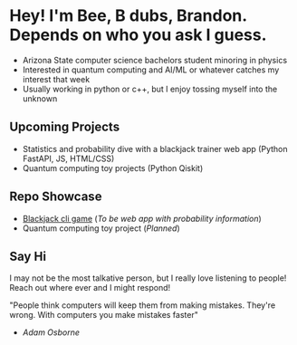 # Hey! I'm Bee, B dubs, Brandon. </br>Depends on who you ask I guess.
- Arizona State computer science bachelors student minoring in physics
- Interested in quantum computing and AI/ML or whatever catches my interest that week
- Usually working in python or c++, but I enjoy tossing myself into the unknown

## Upcoming Projects
- Statistics and probability dive with a blackjack trainer web app (Python FastAPI, JS, HTML/CSS)
- Quantum computing toy projects (Python Qiskit)

## Repo Showcase
- [Blackjack cli game](https://github.com/Washington-Dev983/BlackJack-Trainer) (*To be web app with probability information*)
- Quantum computing toy project (*Planned*)

## Say Hi
I may not be the most talkative person, but I really love listening to people! Reach out where ever and I might respond!

"People think computers will keep them from making mistakes. They're wrong. With computers you make mistakes faster"
- *Adam Osborne*
